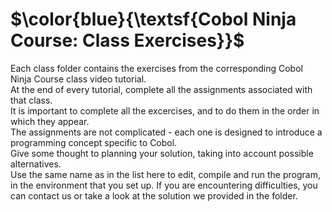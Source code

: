 # $\color{blue}{\textsf{Cobol Ninja Course: Class Exercises}}$

Each class folder contains the exercises from the corresponding Cobol Ninja Course class video tutorial.<br>
At the end of every tutorial, complete all the assignments associated with that class.<br>
It is important to complete all the excercises, and to do them in the order in which they appear.<br>
The assignments are not complicated - each one is designed to introduce a programming concept specific to Cobol.<br>
Give some thought to planning your solution, taking into account possible alternatives.<br>
Use the same name as in the list here to edit, compile and run the program, in the environment that you set up.
If you are encountering difficulties, you can contact us or take a look at the solution we provided in the folder.<br>
